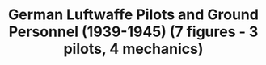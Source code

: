 ---
layout: product
title: "German Luftwaffe Pilots and Ground Personnel (1939-1945)  (7 figures - 3 pilots, 4 mechanics)"
price: "1300" 
desc: "Maketa"
img_path: "/assets/img/ICM 48082.webp"
brand: "N/A"
available: false
special_offer: false
new: false
soon: false
cat: "010000"
subcat: "013600"
subsubcat: "0N/A"
sifra: "ICM 48082"
popular: false
---